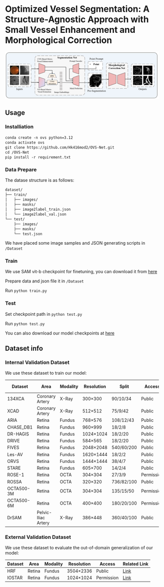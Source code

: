 # Optimized Vessel Segmentation: A Structure-Agnostic Approach with Small Vessel Enhancement and Morphological Correction
![Method](./method.png)

## Usage

### Installiation

```
conda create -n ovs python=3.12
conda activate ovs
git clone https://github.com/Hk416mod2/OVS-Net.git
cd /OVS-Net
pip install -r requirement.txt
```

### Data Prepare

The datase structure is as follows:

```
dataset/
├── train/
│   ├── images/
│   ├── masks/
│   ├── image2label_train.json
│   └── image2label_val.json
└── test/
    ├── images/
    ├── masks/
    └── test.json
```

We have placed some image samples and JSON generating scripts in `/Dataset`

### Train

We use SAM vit-b checkpoint for finetuning, you can download it from [here](https://dl.fbaipublicfiles.com/segment_anything/sam_vit_b_01ec64.pth)

Prepare data and json file it in `/Dataset`

Run `python train.py`

### Test

Set checkpoint path in `python test.py`

Run `python test.py`

You can also download our model checkpoints at [here](https://drive.google.com/drive/folders/1Iq_EuKd1soDqz-aFluXi5W4vJUWgB6Tv?usp=drive_link)

## Dataset info

### Internal Validation Dataset

We use these dataset to train our model:

| Dataset            | Area                | Modality | Resolution | Split   | Access  | Related Link   |
|--------------------|---------------------|----------|------------|---------|---------|---------------------------------------------------|
| 134XCA        | Coronary Artery     | X-Ray    | 300×300    | 90/10/34  | Public |  [Link](http://personal.cimat.mx:8181/~ivan.cruz/DB_Angiograms.html)|
| XCAD         | Coronary Artery     | X-Ray    | 512×512    | 75/9/42   | Public |  [Link](https://github.com/AISIGSJTU/SSVS)|
| ARIA          | Retina              | Fundus   | 768×576    | 108/12/43  | Public | [Link](https://sourceforge.net/projects/aria-vessels/)|
| CHASE_DB1    | Retina              | Fundus   | 960×999    | 18/2/8    | Public | [Link](https://blogs.kingston.ac.uk/retinal/chasedb1/)|
| DR-HAGIS      | Retina              | Fundus   | 1024×1024  | 18/2/20   | Public | [Link](https://personalpages.manchester.ac.uk/staff/niall.p.mcloughlin/)|
| DRIVE         | Retina              | Fundus   | 584×565    | 18/2/20   | Public | [Link](https://drive.grand-challenge.org/)|
| FIVES         | Retina              | Fundus   | 2048×2048  | 540/60/200 | Public | [Link](https://www5.cs.fau.de/research/data/fundus-images/)|
| Les-AV        | Retina              | Fundus   | 1620×1444  | 18/2/2    | Public | [Link](https://figshare.com/articles/dataset/LES-AV_dataset/1185769)|
| ORVS         | Retina              | Fundus   | 1444×1444  | 38/4/7    | Public | [Link](https://github.com/AbdullahSarhan/ICPRVessels)|
| STARE        | Retina              | Fundus   | 605×700    | 14/2/4    | Public | [Link](https://cecas.clemson.edu/~ahoover/stare/) |
| ROSE-1       | Retina              | OCTA     | 304×304    | 27/3/9    | Permission | [Link](https://imed.nimte.ac.cn/dataofrose.html) |
| ROSSA        | Retina              | OCTA     | 320×320    | 736/82/100 | Public | [Link](https://github.com/nhjydywd/OCTA-FRNet) |
| OCTA500-3M   | Retina              | OCTA     | 304×304    | 135/15/50  | Permission | [Link](https://ieee-dataport.org/open-access/octa-500) |
| OCTA500-6M   | Retina              | OCTA     | 400×400    | 180/20/100 | Permission | [Link](https://ieee-dataport.org/open-access/octa-500) |
| DrSAM        | Pelvic-Iliac Artery | X-Ray    | 386×448    | 360/40/100 | Public | [Link](https://drive.google.com/file/d/1TjxEJUD4VC_SAPcqdNVybsKRb_xW-Bze/view) |


### External Validation Dataset

We use these dataset to evaluate the out-of-domain generalization of our model:

| Dataset            | Area                | Modality | Resolution | Access | Related Link   |
|--------------------|---------------------|----------|------------|---------|---------------------------------------------------|
| HRF        | Retina              | Fundus   | 3504×2336    | Public |  [Link](https://www5.cs.fau.de/research/data/fundus-images/)|
| IOSTAR         | Retina              | Fundus    | 1024×1024    | Permission |  [Link](http://www.retinacheck.org/download-iostar-retinal-vessel-segmentation-dataset)|
